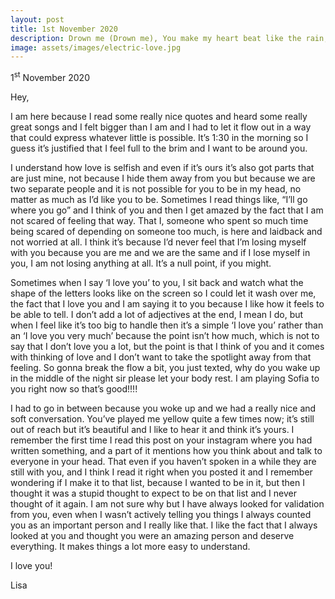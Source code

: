```yaml
---
layout: post
title: 1st November 2020
description: Drown me (Drown me), You make my heart beat like the rain, Surround me, Hold me deep beneath your waves
image: assets/images/electric-love.jpg
---
```


1<sup>st</sup> November 2020

Hey,

I am here because I read some really nice quotes and heard some really great songs and I felt bigger than I am and I had to let it flow out in a way that could express whatever little is possible. It’s 1:30 in the morning so I guess it’s justified that I feel full to the brim and I want to be around you.

I understand how love is selfish and even if it’s ours it’s also got parts that are just mine, not because I hide them away from you but because we are two separate people and it is not possible for you to be in my head, no matter as much as I’d like you to be. Sometimes I read things like, “I’ll go where you go” and I think of you and then I get amazed by the fact that I am not scared of feeling that way. That I, someone who spent so much time being scared of depending on someone too much, is here and laidback and not worried at all. I think it’s because I’d never feel that I’m losing myself with you because you are me and we are the same and if I lose myself in you, I am not losing anything at all. It’s a null point, if you might.

Sometimes when I say ‘I love you’ to you, I sit back and watch what the shape of the letters looks like on the screen so I could let it wash over me, the fact that I love you and I am saying it to you because I like how it feels to be able to tell. I don’t add a lot of adjectives at the end, I mean I do, but when I feel like it’s too big to handle then it’s a simple ‘I love you’ rather than an ‘I love you very much’ because the point isn’t how much, which is not to say that I don’t love you a lot, but the point is that I think of you and it comes with thinking of love and I don’t want to take the spotlight away from that feeling. So gonna break the flow a bit, you just texted, why do you wake up in the middle of the night sir please let your body rest. I am playing Sofia to you right now so that’s good!!!!

I had to go in between because you woke up and we had a really nice and soft conversation. You’ve played me yellow quite a few times now; it’s still out of reach but it’s beautiful and I like to hear it and think it’s yours. I remember the first time I read this post on your instagram where you had written something, and a part of it mentions how you think about and talk to everyone in your head. That even if you haven’t spoken in a while they are still with you, and I think I read it right when you posted it and I remember wondering if I make it to that list, because I wanted to be in it, but then I thought it was a stupid thought to expect to be on that list and I never thought of it again. I am not sure why but I have always looked for validation from you, even when I wasn’t actively telling you things I always counted you as an important person and I really like that. I like the fact that I always looked at you and thought you were an amazing person and deserve everything. It makes things a lot more easy to understand.

I love you!

Lisa
